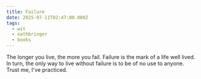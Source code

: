 ```yaml
---
title: Failure
date: 2025-07-11T02:47:00.000Z
tags:
  - wit
  - oathbringer
  - books
---
```

The longer you live, the more you fail. Failure is the mark of a life well lived. In turn, the only way to live without failure is to be of no use to anyone. Trust me, I've practiced.
